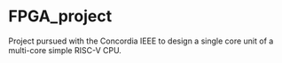 # FPGA_project
Project pursued with the Concordia IEEE to design a single core unit of a multi-core simple RISC-V CPU.

